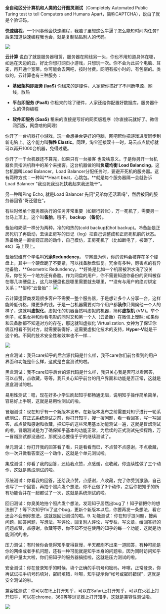 **全自动区分计算机和人类的公开图灵测试**（Completely Automated Public Turing test to tell Computers and Humans Apart，简称CAPTCHA），说白了就是个验证码。

**快速编程**。一个同事他会快速编程，我脑子里想这么牛逼？怎么能短时间内任务? 后来知道快速编程我也会，就是复制贴贴别人的代码。

![](https://upload-images.jianshu.io/upload_images/6943526-7d76ec3ffbbd3cca.png?imageMogr2/auto-orient/strip%7CimageView2/2/w/1240)

**云计算** 说白了就是服务器租赁，服务器在网线另一头，你也不用知道具体在哪，如远在天边的云。好比你想打网页小游戏，只想玩一次。你不会为此买个电脑、耳麦，再开通个宽带。你可能会去网吧，按时付费。网吧有按小时的，有包宿的。类似的，云计算也有三种服务：

*   **基础架构即服务 (IaaS)** 你租来的是硬件，人家帮你搞好了不间断电源，网线，散热

*   **平台即服务 (PaaS)** 你租来的除了硬件，人家还给你配置好数据库，服务器什么的供你编程

*   **软件即服务 (SaaS)** 租来的直接是写好的网页版程序（你直接玩就好了。微信网页版，网盘啥的同理）

你开了一台机器打小游戏，玩一会想换台更好的电脑，网吧帮你把游戏进度同步到新电脑上。这个能力叫**弹性 Elastic**。同理，淘宝迎接双十一时，马云点点鼠标就可以再开1000台机器，免得过载。

你开了一千台机器还不算完，如果只有一台接客 也没啥意义。于是你另开一台机器负责指派机群中的某个来接客。这台机器做的叫**负载均衡 Load Balancing**。这台机器叫Load Balancer。Load Balancer分配任务时，要避开死机的服务器。这有两种方式：一种叫**Heart beat，心跳包。**就是每个服务器隔一会就告诉Load Balancer "我没死我没死扶我起来我还能干"。

另一种叫Ping Echo, 就是Load Balancer 先问"兄弟你还活着吗"，然后被问的服务器回答“哥还健在"。

有些时候单个服务器执行的任务非常重要（如银行转账），万一死机了，需要另一台马上顶上，这个叫**备胎**，哦不，**backup （备份）**。

备胎和奶茶一样分为两种，冷的和热的(cold backup和hot backup)。冷备胎是正房死机了再启动，去读正房写的日记（log）把自己调整成和正房死机前的状态。热备胎是一直偷窥正房的动作，自己模仿，正房死机了（比如断电了，被砸了，etc）马上顶上。

备胎思维有个学名叫**冗余Redundency**。 举网盘为例，你的资料会被存在多个硬盘上，其中一个硬盘跪了不要紧，可以找备胎盘恢复。冗余有多种，厉害点的有异地备胎，**Geometric Redundency。**好处是比如一个机房被洪水淹了没关系，你在另一个地方还有备胎。作为网盘的用户，你不需要知道你备份的资料被存在哪几块硬盘上，这几块硬盘也是哪里需要就去哪里，**没有与用户的绝对绑定关系；**俗称“云备胎”：
![](https://upload-images.jianshu.io/upload_images/6943526-25aca47c5fdf3f80.png?imageMogr2/auto-orient/strip%7CimageView2/2/w/1240)

云计算运营商发现很多客户不需要一整个服务器，于是想让多个人分享一台，这样能降低价格，赚更多的钱。于是一台机器需要对每个用户都**装作**只伺候他一个人的样子，这就叫**虚拟化**。虚拟化的机器当然叫虚拟的机器，简称**虚拟机** (VM)。举个例子，如果女神和你看电影的同时又和另一个人（云备胎）在微信上暧昧; 如果你和云备胎都不知道对方的存在，那这就叫虚拟化 Virtualization. 女神为了保证你俩互相看不到对方，就需要装得好，这需要虚拟化技术的支持，**Hyper-V**就是干这个的。不同的技术安全性和效率也不一样...

![](https://upload-images.jianshu.io/upload_images/6943526-24f10678c23941a8.png?imageMogr2/auto-orient/strip%7CimageView2/2/w/1240)

白盒测试：我只care知乎的后台源代码是什么样，我不care你们前台看到的用户界面和功能是什么样，这就是白盒测试的啦。

黑盒测试：我不care知乎后台的源代码是什么样，我只关心我是否可以看回答，可以点赞，点收藏，等等，我只关心知乎前台的用户界面和功能是否正常，这就是黑盒测试的啦。

易用性测试：嗯，现在好多小学生刷起知乎都畅通无阻，说明知乎操作简单简单，容易好上手啊，这就是易用性测试的啦。

冒烟测试：现在知乎有一个新版本发布，在新版本发布之前需要对知乎进行一轮系统测试，在正式系统测试之前，你打开知乎，搜一搜问题，看一看回答，写一写回答，点点赞和感谢和收藏，把知乎的这些常用基本功能测试一遍，这就是冒烟测试的啦，冒烟测试是为了确保知乎基本的功能正常，为后续的正式测试先探探路，万一冒烟测试都没通过，那就没必要傻乎乎的继续测试了。

单元测试：你打开我的回答看了看，只是看看而已，不点赞不点感谢，不点收藏，你一次只做看答案这一个动作，这就是个单元测试啦。

集成测试：你看了我的回答，还给我点赞，点感谢，点收藏，你连续性做了三个动作，这就是集成测试的啦。

系统测试：你看我的回答，还给我点赞，点感谢，点收藏，完了你受到激励，自己也写了一个回答，再拍个照片发个想法，你不止做了3个动作，之后你把知乎的所有功能合并在一起都试了一次，这就是系统测试的啦。

回归测试：你臭美地拍个照片发个想法，发现知乎居然出bug了！知乎错把你的想法删了！等下次知乎fix了这个bug，更新个新版本以后，你要再发一条想法，看它还会不会删你想法，这就是回归测试的啦。9. 功能测试：你在知乎提问题，搜索问题，回答问题，写想法，写评论，回复别人评论，写专栏，写文章，给回答好的问题点赞，点感谢，收藏等等，你不知不觉在使用的知乎的每一个功能，这就是功能测试的啦。

压力测试：有时候你会觉得知乎变得巨慢，半天都刷不出来一道回答，有种可能是你的网络或者手机问题，还有一种可能就是知乎本身的问题啦，因为同时访问知乎的用户量太大啦，你们把知乎的服务器搞挂啦，这就是压力测试的啦。

安全测试：你在登录知乎的时候，填个正确的手机号和密码，咔嚓，正常登录，你再试试把手机号码填对，密码填错，咔嚓，知乎提示你“帐号或密码错误”，这就是安全测试的啦。

兼容性测试：你可以在IE上打开知乎，可以在Safari上打开知乎，可以在火狐上打开知乎，可以在chrome，360等等浏览器上打开知乎，这就是兼容性测试啦。

![](https://upload-images.jianshu.io/upload_images/6943526-d1e4f888dbf773a8.gif?imageMogr2/auto-orient/strip)

